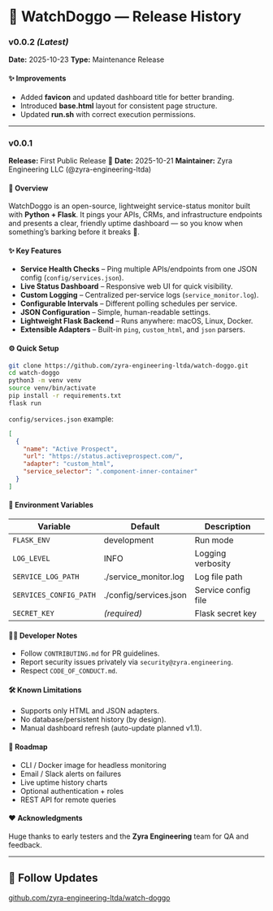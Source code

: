 # 🐶 WatchDoggo — Release History

### **v0.0.2** *(Latest)*

**Date:** 2025-10-23
**Type:** Maintenance Release

#### ✨ Improvements

* Added **favicon** and updated dashboard title for better branding.
* Introduced **base.html** layout for consistent page structure.
* Updated **run.sh** with correct execution permissions.

---

### **v0.0.1**

**Release:** First Public Release 🎉
**Date:** 2025-10-21
**Maintainer:** Zyra Engineering LLC (@zyra-engineering-ltda)

#### 🚀 Overview

WatchDoggo is an open-source, lightweight service-status monitor built with **Python + Flask**.
It pings your APIs, CRMs, and infrastructure endpoints and presents a clear, friendly uptime dashboard — so you know when something’s barking before it breaks 🐾.

#### ✨ Key Features

* **Service Health Checks** – Ping multiple APIs/endpoints from one JSON config (`config/services.json`).
* **Live Status Dashboard** – Responsive web UI for quick visibility.
* **Custom Logging** – Centralized per-service logs (`service_monitor.log`).
* **Configurable Intervals** – Different polling schedules per service.
* **JSON Configuration** – Simple, human-readable settings.
* **Lightweight Flask Backend** – Runs anywhere: macOS, Linux, Docker.
* **Extensible Adapters** – Built-in `ping`, `custom_html`, and `json` parsers.

#### ⚙️ Quick Setup

```bash
git clone https://github.com/zyra-engineering-ltda/watch-doggo.git
cd watch-doggo
python3 -m venv venv
source venv/bin/activate
pip install -r requirements.txt
flask run
```

`config/services.json` example:

```json
[
  {
    "name": "Active Prospect",
    "url": "https://status.activeprospect.com/",
    "adapter": "custom_html",
    "service_selector": ".component-inner-container"
  }
]
```

#### 🧱 Environment Variables

| Variable               | Default                | Description         |
| ---------------------- | ---------------------- | ------------------- |
| `FLASK_ENV`            | development            | Run mode            |
| `LOG_LEVEL`            | INFO                   | Logging verbosity   |
| `SERVICE_LOG_PATH`     | ./service_monitor.log  | Log file path       |
| `SERVICES_CONFIG_PATH` | ./config/services.json | Service config file |
| `SECRET_KEY`           | *(required)*           | Flask secret key    |

#### 🧑‍💻 Developer Notes

* Follow `CONTRIBUTING.md` for PR guidelines.
* Report security issues privately via `security@zyra.engineering`.
* Respect `CODE_OF_CONDUCT.md`.

#### 🛠️ Known Limitations

* Supports only HTML and JSON adapters.
* No database/persistent history (by design).
* Manual dashboard refresh (auto-update planned v1.1).

#### 🧭 Roadmap

* CLI / Docker image for headless monitoring
* Email / Slack alerts on failures
* Live uptime history charts
* Optional authentication + roles
* REST API for remote queries

#### ❤️ Acknowledgments

Huge thanks to early testers and the **Zyra Engineering** team for QA and feedback.

---

## 🔗 Follow Updates

[github.com/zyra-engineering-ltda/watch-doggo](https://github.com/zyra-engineering-ltda/watch-doggo)